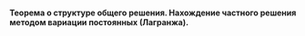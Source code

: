 #### Теорема о структуре общего решения. Нахождение частного решения методом вариации постоянных (Лагранжа).


